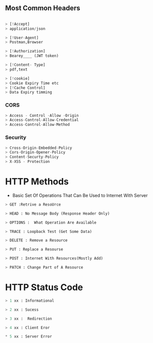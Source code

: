 ## Most Common Headers

```python

> [!Accept]
> application/json

> [!User-Agent]
> Postman,Browser

> [!Authorization]
> Bearey____ (JWT token)

> [!Content- Type]
> pdf,text

> [!cookie]
> Cookie Expiry Time etc
> [!Cache Control]
> Data Expiry timming
```
 ### CORS

 ```python
> Access - Control -Allow -Origin
> Access-Control-Allow-Credential
> Access-Control-Allow-Method

```

 ### Security

 ```python
> Cross-Origin-Embedded-Policy
> Cors-Origin-Opener-Policy
> Content-Securty-Policy
> X-XSS - Protection

```


# HTTP Methods

* Basic Set Of Operations That Can Be Used to Internet With Server
 ```python
> GET :Retrive a ResoUrce

> HEAD : No Message Body (Response Header Only)

> OPTIONS :  What Operation Are Available

> TRACE : Loopback Test (Get Some Data)

> DELETE : Remove a Resource

> PUT : Replace a Resourse

> POST : Internet With Resources(Mostly Add)

> PATCH : Change Part of A Resource


 ```

 # HTTP Status Code

 ```python
> 1 xx : Informational

> 2 xx : Sucess

> 3 xx :  Redirection

> 4 xx : Client Eror

* 5 xx : Server Error



 ```
